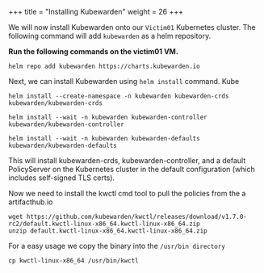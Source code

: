 +++
title = "Installing Kubewarden"
weight = 26
+++

We will now install Kubewarden onto our `Victim01` Kubernetes cluster. The following command will add `kubewarden` as a helm repository.

**Run the following commands on the victim01 VM.**

```ctr
helm repo add kubewarden https://charts.kubewarden.io
```

Next, we can install Kubewarden using `helm install` command. Kube

```ctr
helm install --create-namespace -n kubewarden kubewarden-crds kubewarden/kubewarden-crds
```

```ctr
helm install --wait -n kubewarden kubewarden-controller kubewarden/kubewarden-controller
```

```ctr
helm install --wait -n kubewarden kubewarden-defaults kubewarden/kubewarden-defaults
```

This will install kubewarden-crds, kubewarden-controller, and a default PolicyServer on the Kubernetes cluster in the default configuration (which includes self-signed TLS certs).

Now we need to install the kwctl cmd tool to pull the policies from the a artifacthub.io 

```ctr
wget https://github.com/kubewarden/kwctl/releases/download/v1.7.0-rc2/default.kwctl-linux-x86_64.kwctl-linux-x86_64.zip
unzip default.kwctl-linux-x86_64.kwctl-linux-x86_64.zip
```
For a easy usage we copy the binary into the `/usr/bin directory`
```ctr
cp kwctl-linux-x86_64 /usr/bin/kwctl
```